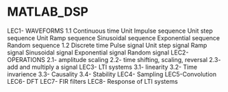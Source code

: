 # MATLAB_DSP

LEC1- WAVEFORMS
  1.1 Continuous time
  Unit Impulse sequence
  Unit step sequence
  Unit Ramp sequence
  Sinusoidal sequence
  Exponential sequence
  Random  sequence
  1.2 Discrete time
  Pulse signal
  Unit step signal
  Ramp signal
  Sinusoidal signal
  Exponential signal
  Random signal
LEC2- OPERATIONS
  2.1- amplitude scaling
  2.2- time shifting, scaling, reversal
  2.3- add and multiply a signal
LEC3- LTI systems
  3.1- linearity
  3.2- Time invarience
  3.3- Causality
  3.4- Stability
LEC4- Sampling
LEC5-Convolution
LEC6- DFT
LEC7- FIR filters
LEC8- Response of LTI systems
 
